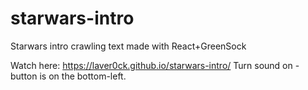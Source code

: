 # starwars-intro
Starwars intro crawling text made with React+GreenSock

Watch here: https://laver0ck.github.io/starwars-intro/
Turn sound on - button is on the bottom-left.
